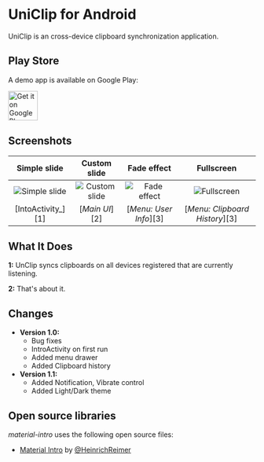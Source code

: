 
UniClip for Android
=======================

UniClip is an cross-device clipboard synchronization application. 


Play Store
----
A demo app is available on Google Play:

<a href="#">
	<img alt="Get it on Google Play" src="https://play.google.com/intl/en_us/badges/images/generic/en-play-badge.png" height="60" />
</a>

Screenshots
-----------

| Simple slide | Custom slide | Fade effect | Fullscreen |
|:-:|:-:|:-:|:-:|
| ![Simple slide][12] | ![Custom slide][13] | ![Fade effect][14] | ![Fullscreen][15] |
| [IntoActivity_][1] | [_Main UI_][2] | [_Menu: User Info_][3] | [_Menu: Clipboard History_][3] |


What It Does
-----

**1:** UnClip syncs clipboards on all devices registered that are currently listening.

**2:** That's about it.

Changes
-------

* **Version 1.0:**
    * Bug fixes
    * IntroActivity on first run
    * Added menu drawer
    * Added Clipboard history
* **Version 1.1:**
    * Added Notification, Vibrate control
    * Added Light/Dark theme

Open source libraries
-------

*material-intro* uses the following open source files:

* [Material Intro][5] by [@HeinrichReimer][6]


[5]: https://github.com/piyushagade/material-intro
[6]: https://github.com/HeinrichReimer

[12]: http://imgur.com/JaTbpka
[13]: http://imgur.com/Zm04vKH
[14]: http://imgur.com/62BYx6M
[15]: http://imgur.com/62BYx6M
